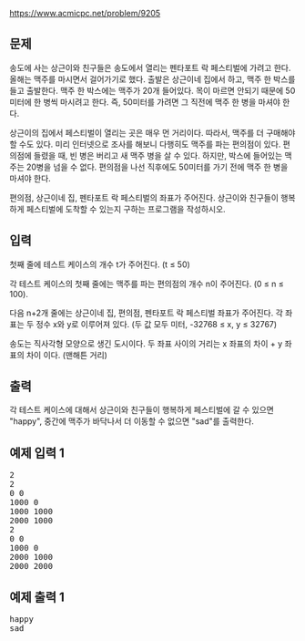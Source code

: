 https://www.acmicpc.net/problem/9205
<div id="problem-body" class="">
    <div class="col-md-12">
        <section id="description" class="problem-section">
            <div class="headline">
                <h2>문제</h2>
            </div>
            <div id="problem_description" class="problem-text">
                <p>송도에 사는 상근이와 친구들은 송도에서 열리는 펜타포트 락 페스티벌에 가려고 한다. 올해는 맥주를 마시면서 걸어가기로 했다. 출발은 상근이네 집에서 하고, 맥주 한 박스를 들고 출발한다. 맥주 한 박스에는 맥주가 20개 들어있다. 목이 마르면 안되기 때문에 50미터에 한 병씩 마시려고 한다.&nbsp;즉, 50미터를 가려면 그 직전에 맥주 한 병을 마셔야 한다.</p>
                <p>상근이의 집에서 페스티벌이 열리는&nbsp;곳은 매우 먼 거리이다. 따라서, 맥주를 더 구매해야 할 수도 있다. 미리 인터넷으로 조사를 해보니 다행히도 맥주를 파는 편의점이 있다. 편의점에 들렸을 때, 빈 병은 버리고 새 맥주 병을 살 수 있다. 하지만, 박스에 들어있는 맥주는 20병을 넘을 수 없다.&nbsp;편의점을 나선 직후에도 50미터를 가기 전에 맥주 한 병을 마셔야 한다.</p>
                <p>편의점, 상근이네 집, 펜타포트 락 페스티벌의 좌표가 주어진다. 상근이와 친구들이 행복하게 페스티벌에 도착할 수 있는지 구하는 프로그램을 작성하시오.</p>
            </div>
        </section>
    </div>
    <div class="col-md-12">
        <section id="input" class="problem-section">
            <div class="headline">
                <h2>입력</h2>
            </div>
            <div id="problem_input" class="problem-text">
                <p>첫째 줄에 테스트 케이스의 개수 t가 주어진다. (t ≤ 50)</p>
                <p>각 테스트 케이스의 첫째 줄에는 맥주를 파는 편의점의 개수 n이 주어진다. (0 ≤ n ≤ 100).</p>
                <p>다음 n+2개 줄에는 상근이네 집, 편의점, 펜타포트 락 페스티벌 좌표가 주어진다. 각 좌표는 두 정수 x와 y로 이루어져 있다. (두 값 모두 미터, -32768 ≤ x, y ≤ 32767)</p>
                <p>송도는 직사각형 모양으로 생긴 도시이다. 두 좌표 사이의 거리는 x 좌표의 차이 + y 좌표의 차이 이다. (맨해튼 거리)</p>
            </div>
        </section>
    </div>
    <div class="col-md-12">
        <section id="output" class="problem-section">
            <div class="headline">
                <h2>출력</h2>
            </div>
            <div id="problem_output" class="problem-text">
                <p>각 테스트 케이스에 대해서 상근이와 친구들이 행복하게 페스티벌에 갈 수 있으면 "happy", 중간에 맥주가 바닥나서 더 이동할 수 없으면 "sad"를 출력한다.&nbsp;</p>
            </div>
        </section>
    </div>
    <div class="col-md-12">
        <section id="limit" style="display:none;" class="problem-section">
            <div class="headline">
                <h2>제한</h2>
            </div>
            <div id="problem_limit" class="problem-text">
            </div>
        </section>
    </div>
    <div class="col-md-12">
        <div class="row">
            <div class="col-md-6">
                <section id="sampleinput1">
                    <div class="headline">
                        <h2>예제 입력 1</h2>
                    </div>
                    <pre class="sampledata" id="sample-input-1">2
2
0 0
1000 0
1000 1000
2000 1000
2
0 0
1000 0
2000 1000
2000 2000
</pre>
                </section>
            </div>
            <div class="col-md-6">
                <section id="sampleoutput1">
                    <div class="headline">
                        <h2>예제 출력 1</h2>
                    </div>
                    <pre class="sampledata" id="sample-output-1">happy
sad
</pre>
                </section>
            </div>
        </div>
    </div>
    <div class="col-md-12">
        <section id="hint" style="display: none;" class="problem-section">
            <div class="headline">
                <h2>힌트</h2>
            </div>
            <div id="problem_hint" class="problem-text">
            </div>
        </section>
    </div>
</div>